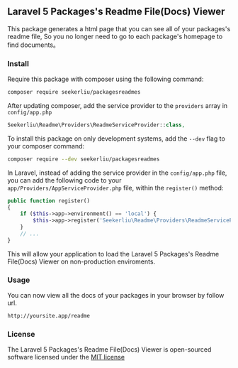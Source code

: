 ## Laravel 5 Packages's Readme File(Docs) Viewer

This package generates a html page that you can see all of your packages's readme file, So you no longer need to go to each package's homepage to find documents。

### Install

Require this package with composer using the following command:

```bash
composer require seekerliu/packagesreadmes
```

After updating composer, add the service provider to the `providers` array in `config/app.php`

```php
Seekerliu\Readme\Providers\ReadmeServiceProvider::class,
```

To install this package on only development systems, add the `--dev` flag to your composer command:

```bash
composer require --dev seekerliu/packagesreadmes
```

In Laravel, instead of adding the service provider in the `config/app.php` file, you can add the following code to your `app/Providers/AppServiceProvider.php` file, within the `register()` method:

```php
public function register()
{
    if ($this->app->environment() == 'local') {
        $this->app->register('Seekerliu\Readme\Providers\ReadmeServiceProvider');
    }
    // ...
}
```

This will allow your application to load the Laravel 5 Packages's Readme File(Docs) Viewer on non-production enviroments.

### Usage

You can now view all the docs of your packages in your browser by follow url.

```bash
http://yoursite.app/readme
```

### License

The Laravel 5 Packages's Readme File(Docs) Viewer is open-sourced software licensed under the [MIT license](http://opensource.org/licenses/MIT)

